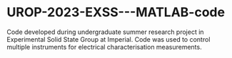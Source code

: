 # UROP-2023-EXSS---MATLAB-code
Code developed during undergraduate summer research project in Experimental Solid State Group at Imperial. Code was used to control multiple instruments for electrical characterisation measurements.
